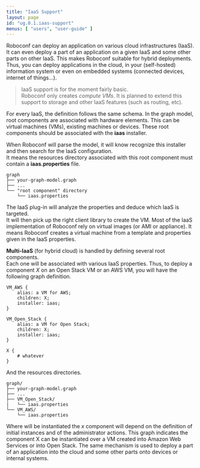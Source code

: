 ```yaml
---
title: "IaaS Support"
layout: page
id: "ug.0.1.iaas-support"
menus: [ "users", "user-guide" ]
---
```


Roboconf can deploy an application on various cloud infrastructures (IaaS).  
It can even deploy a part of an application on a given IaaS and some other parts on other IaaS.
This makes Roboconf suitable for hybrid deployments. Thus, you can deploy applications in the cloud,
in your (self-hosted) information system or even on embedded systems (connected devices, internet of things...).

> IaaS support is for the moment fairly basic.  
> Roboconf only creates *compute VMs*. It is planned to extend this support to storage and other IaaS features
(such as routing, etc).

For every IaaS, the definition follows the same schema. In the graph model, root components are associated with
hardware elements. This can be virtual machines (VMs), existing machines or devices. These root components
should be associated with the **iaas** installer.  

When Roboconf will parse the model, it will know recognize this installer and then search for the IaaS configuration.  
It means the resources directory associated with this root component must contain a **iaas.properties** file.

	graph
	├── your-graph-model.graph
	├── ...
	└── "root component" directory
	    └── iaas.properties

The IaaS plug-in will analyze the properties and deduce which IaaS is targeted.  
It will then pick up the right client library to create the VM. Most of the IaaS implementation
of Roboconf rely on virtual images (or AMI or appliance). It means Roboconf creates a virtual machine
from a template and properties given in the IaaS properties.

**Multi-IaaS** (for hybrid cloud) is handled by defining several root components.  
Each one will be associated with various IaaS properties. Thus, to deploy a component *X* on an Open Stack
VM or an AWS VM, you will have the following graph definition.

	VM_AWS {
		alias: a VM for AWS;
		children: X;
		installer: iaas;
	}
	
	VM_Open_Stack {
		alias: a VM for Open Stack;
		children: X;
		installer: iaas;
	}
	
	X {
		# whatever
	}

And the resources directories.

	graph/
	├── your-graph-model.graph
	├── ...
	├── VM_Open_Stack/
	|   └── iaas.properties
	└── VM_AWS/
		└── iaas.properties

Where will be instantiated the *x* component will depend on the definition of initial instances
and of the administrator actions. This graph indicates the component X can be instantiated over a VM
created into Amazon Web Services or into Open Stack. The same mechanism is used to deploy a part of an application
into the cloud and some other parts onto devices or internal systems.
